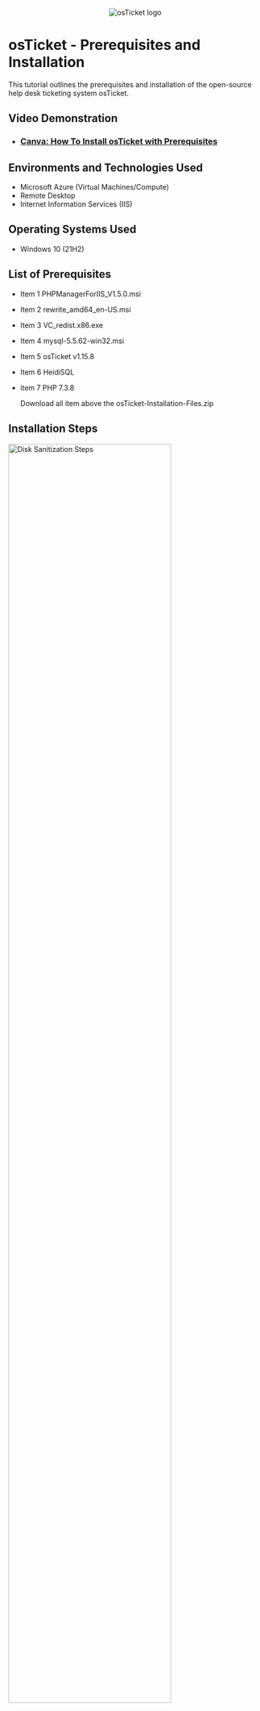<p align="center">
<img src="https://i.imgur.com/Clzj7Xs.png" alt="osTicket logo"/>
</p>

<h1>osTicket - Prerequisites and Installation</h1>
This tutorial outlines the prerequisites and installation of the open-source help desk ticketing system osTicket.<br />


<h2>Video Demonstration</h2>

- ### [Canva: How To Install osTicket with Prerequisites](https://www.canva.com/design/DAGYubtCWMU/sCEPONvSN3-4I03jDesUdA/edit?utm_content=DAGYubtCWMU&utm_campaign=designshare&utm_medium=link2&utm_source=sharebutton)

<h2>Environments and Technologies Used</h2>

- Microsoft Azure (Virtual Machines/Compute)
- Remote Desktop
- Internet Information Services (IIS)

<h2>Operating Systems Used </h2>

- Windows 10</b> (21H2)

<h2>List of Prerequisites</h2>

- Item 1 PHPManagerForIIS_V1.5.0.msi
- Item 2 rewrite_amd64_en-US.msi
- Item 3 VC_redist.x86.exe
- Item 4 mysql-5.5.62-win32.msi
- Item 5 osTicket v1.15.8
- Item 6 HeidiSQL
- item 7 PHP 7.3.8

  Download all item above the osTicket-Installation-Files.zip

<h2>Installation Steps</h2>

<p>
<img src="https://i.imgur.com/BXwMbsJ.png" height="80%" width="80%" alt="Disk Sanitization Steps"/>
</p>
<p>

Open the Control Panel:

Press Windows + R, type control, and hit Enter. This will open the Control Panel.
Navigate to Programs and Features:

In the Control Panel, go to Programs > Turn Windows features on or off under the Programs and Features section.

Enable IIS:

In the Windows Features dialog that appears, scroll down and locate Internet Information Services.

Expand the Internet Information Services node to see more detailed features.

Ensure the following options are selected:

Web Management Tools (including IIS Management Console)

World Wide Web Services > Application Development Features:

Check CGI.

Optionally, you can enable other features like ASP, .NET Extensibility, or ISAPI Extensions depending on your needs.
World Wide Web Services > Common HTTP Features (e.g., Static Content, Default Document, Directory Browsing).
Install IIS:

Click OK to start the installation process.
Windows will now install IIS with the selected features, including CGI. This may take a few minutes depending on your system.


*


For now, install.

-PHP Manager for IIS (PHPManagerForIIS_V1.5.0.msi)

-Rewrite Module (rewrite_amd64_en-US.msi)


*



<p>
<img src="https://i.imgur.com/yyvZull.png" height="80%" width="80%" alt="Disk Sanitization Steps"/>
</p>
<p>


Create the directory C:\PHP

Go into Windows (C:) and Create a new folder(PHP)

Unzip PHP 7.3.8(php-7.3.8-nts-Win32-VC15-x86.zip) to the folder(PHP)

Next, install VC_redist.x86.exe



*



<p>
<img src="https://i.imgur.com/u4MEAgx.png" height="80%" width="80%" alt="Disk Sanitization Steps"/>
</p>
<p>

-install MySQL 5.5.62 (mysql-5.5.62-win32.msi)

Choose Typical Setup when asked which setup to use

After installation, lunch Configuration Wizard

Pick Standard Configuration when asked

This is IMPORTANT

Username: Please note it down

Password: Please note it down


*

<p>
<img src="https://i.imgur.com/UTqTPmd.png" height="80%" width="80%" alt="Disk Sanitization Steps"/>
</p>
<p>

Type IIS on the Windows Search bar and open Internet Information Services(IIS) Manager as an Admin

Click on PHP Manager, then Register new PHP version

Now, browse the PHP folder we created on Windows(C:) and choose php-cgi.exe

Next, reload IIS (Open IIS, Stop and Start the server)


Unzip osTicket-v1.15.8.zip

Copy the “upload” folder and go into Windows(C:) then (inetpub) to (wwwroot) folder and paste the "upload" folder there

Rename the "upload" folder you paste to (osTicket)

This is IMPORTANT, type(osTicket) as it is written

Finish with reloading IIS (Open IIS, Stop and Start the server)


*

<p>
<img src="https://i.imgur.com/9u9cyu7.png" height="80%" width="80%" alt="Disk Sanitization Steps"/>
</p>
<p>

To get to the osTicket site

Open IIS and expand the service on the top left

To sites -> Default -> click osTicket and on the top right click “Browse *:80”

The site should look like the picture above, if not something went wrong and you might have to start all over again

Note that some extensions are not enabled

Go back to IIS, sites -> Default -> osTicket

Double-click PHP Manager

Click “Enable or disable an extension”

Enable: php_imap.dll

Enable: php_intl.dll

Enable: php_opcache.dll

Refresh the osTicket site in your browser, observe the changes

*

IMPORTANT RENAME Again

From: Windows(C:) to\inetpub\wwwroot\osTicket\include\ find(ost-sampleconfig.php) file

Reame (ost-sampleconfig.php) to (ost-config.php)

like before rename(ost-config.php) file as it written

Now to Assign Permissions on (ost-config.php)

Right-click on (ost-config.php)

Property-Security

Disable inheritance -> Remove All

Next, click on Add then Select a Principle 

On the empty box, type what you need to add and click Check Name to see if the system has it

*

<p>
<img src="https://i.imgur.com/NVd6LyW.png" height="80%" width="80%" alt="Disk Sanitization Steps"/>
</p>
<p>

Continue Setting up osTicket in the browser (click Continue)

Name Helpdesk

Default email (receives email from customers)

Type whatever you want on Admin user and Note it down 

Pause and install HeidiSQL.

Open Heidi SQL and click New on the bottom 

The user and Password are the same ones from MySQL 5.5.62 when you set it up, click Open when down.

Right-click on Unnamed on the new tap that opens, click Create new> database

Type the name as it is written (osTicket) then Ok

Back to the osTicket site 

MySQL Database: osTicket

MySQL Username: same as before

MySQL Password: same as before

Click “Install Now!"

Congratulations, hopefully, it is installed with no errors!

Browse to your help desk login page: http://localhost/osTicket/scp/login.php

End Users osTicket URL:
http://localhost/osTicket/






































